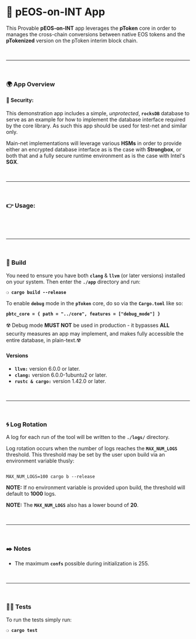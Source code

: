 # :closed_lock_with_key: pEOS-on-INT App

This Provable __pEOS-on-INT__ app leverages the __pToken__ core in order to manages the cross-chain conversions between native EOS tokens and the __pTokenized__ version on the pToken interim block chain.

&nbsp;

***

&nbsp;

### :earth_africa: App Overview

#### :lock_with_ink_pen: Security:

This demonstration app includes a simple, _unprotected_, __`rocksDB`__ database to serve as an example for how to implement the database interface required by the core library. As such this app should be used for test-net and similar only.

Main-net implementations will leverage various __HSMs__ in order to provide either an encrypted database interface as is the case with __Strongbox__, or both that and a fully secure runtime environment as is the case with Intel's __SGX__.

&nbsp;

***

&nbsp;

### :point_right: Usage:

```


```

&nbsp;

***

&nbsp;

### :wrench: Build

You need to ensure you have both __`clang`__ & __`llvm`__ (or later versions) installed on your system. Then enter the __`./app`__ directory and run:

__`❍ cargo build --release`__

To enable __`debug`__ mode in the __`pToken`__ core, do so via the __`Cargo.toml`__ like so:

__`pbtc_core = { path = "../core", features = ["debug_mode"] }`__

:radioactive: Debug mode __MUST NOT__ be used in production - it bypasses __ALL__ security measures an app may implement, and makes fully accessible the entire database, in plain-text.:radioactive:

#### Versions

 - __`llvm:`__ version 6.0.0 or later.
 - __`clang:`__ version 6.0.0-1ubuntu2 or later.
 - __`rustc & cargo:`__ version 1.42.0 or later.

&nbsp;

***

&nbsp;

### :cyclone: Log Rotation

A log for each run of the tool will be written to the __`./logs/`__ directory.

Log rotation occurs when the number of logs reaches the __`MAX_NUM_LOGS`__ threshold. This threshold may be set by the user upon build via an environment variable thusly:

```

MAX_NUM_LOGS=100 cargo b --release

```

__NOTE:__ If no environment variable is provided upon build, the threshold will default to __1000__ logs.

__NOTE:__ The __`MAX_NUM_LOGS`__ also has a lower bound of __20__.

&nbsp;

***

&nbsp;


### :black_nib: Notes

- The maximum __`confs`__ possible during initialization is 255.

&nbsp;

***

&nbsp;

### :guardsman: Tests

To run the tests simply run:

__`❍ cargo test`__
